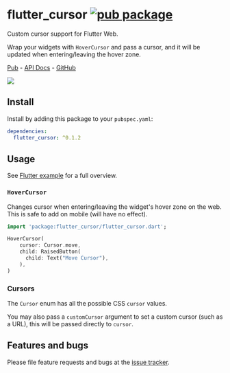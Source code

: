 # flutter_cursor [![pub package](https://img.shields.io/pub/v/flutter_cursor.svg)](https://pub.dev/packages/flutter_cursor)

Custom cursor support for Flutter Web.

Wrap your widgets with `HoverCursor` and pass a cursor, and it will be updated when entering/leaving the hover zone.

[Pub](https://pub.dev/packages/flutter_cursor) - [API Docs](https://pub.dev/documentation/flutter_cursor/latest/) - [GitHub](https://github.com/Cretezy/flutter_cursor)

![](https://i.imgur.com/3taZC6C.png)

## Install

Install by adding this package to your `pubspec.yaml`:

```yaml
dependencies:
  flutter_cursor: ^0.1.2
```

## Usage 

See [Flutter example](https://github.com/Cretezy/flutter_cursor/blob/master/example/flutter_cursor_example.dart) for a full overview.

### `HoverCursor`

Changes cursor when entering/leaving the widget's hover zone on the web. This is safe to add on mobile (will have no effect).

```dart
import 'package:flutter_cursor/flutter_cursor.dart';

HoverCursor(
    cursor: Cursor.move,
    child: RaisedButton(
      child: Text("Move Cursor"),
    ),
)
```

### Cursors

The `Cursor` enum has all the possible CSS `cursor` values.

You may also pass a `customCursor` argument to set a custom cursor (such as a URL), this will be passed directly to `cursor`.

## Features and bugs

Please file feature requests and bugs at the [issue tracker](https://github.com/Cretezy/flutter_cursor/issues).
